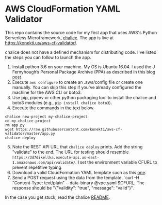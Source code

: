 # AWS CloudFormation YAML Validator

This repo contains the source code for my first app that uses AWS's Python Serverless Microframework, [chalice](https://github.com/aws/chalice). The app is live at https://konekti.us/aws-cf-validator/.

chalice does not have a defined mechanism for distributing code. I've listed the steps you can follow to launch the app.

1. Install python 3.6 on your machine. My OS is Ubuntu 16.04. I used the J Fernyhough’s Personal Package Archive (PPA) as described in this blog [post](https://www.rosehosting.com/blog/how-to-install-python-3-6-on-ubuntu-16-04/)
2. Execute `aws configure` to create an .aws/config file or create one manually. You can skip this step if you've already configured the machine for the AWS CLI or boto3.
3. Use pip, pipenv or other python packaging tool to install the chalice and boto3 modules (e.g., `pip install chalice boto3`).
4. Execute the commands in the text below.
```
chalice new-project my-chalice-project
cd my-chalice-project
rm app.py
wget https://raw.githubusercontent.com/konekti/aws-cf-validator/master/app.py
chalice deploy
```
5. Note the REST API URL that `chalice deploy` prints. Add the string "validate" to the end. The URL for testing should resemble `https://3d7dikellka.execute-api.us-east-1.amazonaws.com/api/validate/`. I set the environment variable CFURL to prevent repetitive typing.
6. Download a valid CloudFormation YAML template such as this [one](https://konekti.us/assets/posts/2018/vpc.yaml).
7. Send a POST request using the data from the template. `curl -H "Content-Type: text/plain" --data-binary @vpc.yaml $CFURL. The response should be "{"validity": "true", "message": "valid"}".

In the case you get stuck, read the chalice [README](https://github.com/aws/chalice/blob/master/README.rst).
